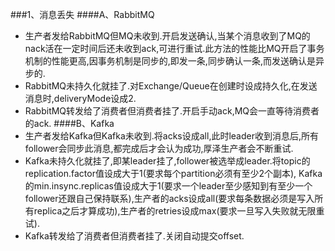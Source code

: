###1、消息丢失
####A、RabbitMQ
* 生产者发给RabbitMQ但MQ未收到.开启发送确认,当某个消息收到了MQ的nack活在一定时间后还未收到ack,可进行重试.此方法的性能比MQ开启了事务机制的性能更高,因事务机制是同步的,即发一条,同步确认一条,而发送确认是异步的.
* RabbitMQ未持久化就挂了.对Exchange/Queue在创建时设成持久化,在发送消息时,deliveryMode设成2.
* RabbitMQ转发给了消费者但消费者挂了.开启手动ack,MQ会一直等待消费者的ack.
####B、Kafka
* 生产者发给Kafka但Kafka未收到.将acks设成all,此时leader收到消息后,所有follower会同步此消息,都完成后才会认为成功,厚泽生产者会不断重试.
* Kafka未持久化就挂了,即某leader挂了,follower被选举成leader.将topic的replication.factor值设成大于1(要求每个partition必须有至少2个副本),
Kafka的min.insync.replicas值设成大于1(要求一个leader至少感知到有至少一个follower还跟自己保持联系),生产者的acks设成all(要求每条数据必须是写入所有replica之后才算成功),生产者的retries设成max(要求一旦写入失败就无限重试).
* Kafka转发给了消费者但消费者挂了.关闭自动提交offset.